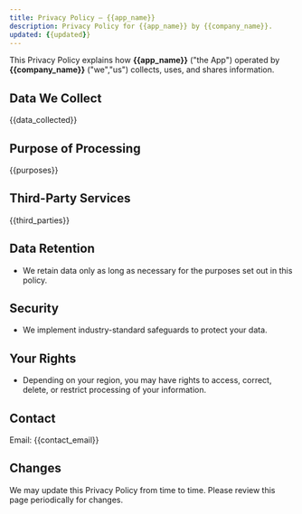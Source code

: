 ```yaml
---
title: Privacy Policy – {{app_name}}
description: Privacy Policy for {{app_name}} by {{company_name}}.
updated: {{updated}}
---
```


This Privacy Policy explains how **{{app_name}}** ("the App") operated by **{{company_name}}** ("we","us") collects, uses, and shares information.

## Data We Collect
{{data_collected}}

## Purpose of Processing
{{purposes}}

## Third-Party Services
{{third_parties}}

## Data Retention
- We retain data only as long as necessary for the purposes set out in this policy.

## Security
- We implement industry-standard safeguards to protect your data.

## Your Rights
- Depending on your region, you may have rights to access, correct, delete, or restrict processing of your information.

## Contact
Email: {{contact_email}}

## Changes
We may update this Privacy Policy from time to time. Please review this page periodically for changes.
